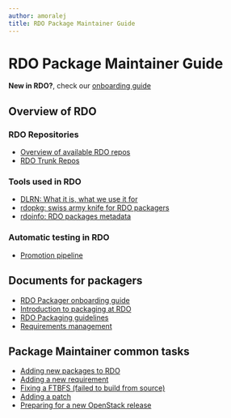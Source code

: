 ```yaml
---
author: amoralej
title: RDO Package Maintainer Guide
---
```


# RDO Package Maintainer Guide

**New in RDO?**, check our [onboarding guide](/documentation/onboarding/)

## Overview of RDO

<div class="splits">
<div class="split-third with-more">

### RDO Repositories

* [Overview of available RDO repos](/what/repos/)
* [RDO Trunk Repos](/what/trunk-repos/)

</div>
<div class="split-third">

### Tools used in RDO

* [DLRN: What it is, what we use it for](/what/dlrn/)
* [rdopkg: swiss army knife for RDO packagers](/documentation/intro-packaging/#rdopkg)
* [rdoinfo: RDO packages metadata](/documentation/intro-packaging/#rdoinfo-metadata)

</div>
<div class="split-third">

### Automatic testing in RDO

* [Promotion pipeline](/what/promotion-pipeline/)

</div>
</div>


## Documents for packagers

* [RDO Packager onboarding guide](/documentation/onboarding/)
* [Introduction to packaging at RDO](/documentation/intro-packaging/)
* [RDO Packaging guidelines](/documentation/rdo-packaging-guidelines/)
* [Requirements management](/documentation/requirements/)


## Package Maintainer common tasks

* [Adding new packages to RDO](/documentation/add-packages/)
* [Adding a new requirement](/documentation/requirements/#adding-a-new-requirement-to-rdo)
* [Fixing a FTBFS (failed to build from source)](https://blogs.rdoproject.org/7903/how-to-fix-a-ftbfs-using-dlrn)
* [Adding a patch](/documentation/intro-packaging/#introducingremoving-patches)
* [Preparing for a new OpenStack release](/documentation/branching/)

